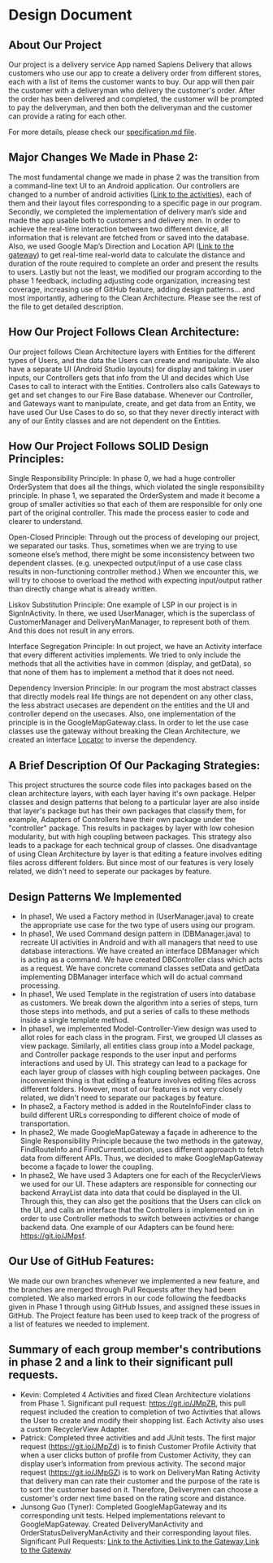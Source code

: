 # Design Document 

## About Our Project

Our project is a delivery service App named Sapiens Delivery that allows customers who use our app to create a delivery order from different stores, each with a list of items the customer wants to buy. Our app will then pair the customer with a deliveryman who delivery the customer's order. After the order has been delivered and completed, the customer will be prompted to pay the deliveryman, and then both the deliveryman and the customer can provide a rating for each other.  

For more details, please check our [specification.md file](https://git.io/JMpmy). 

## Major Changes We Made in Phase 2:  
The most fundamental change we made in phase 2 was the transition from a command-line text UI to an Android application. Our controllers are changed to a number of android activities ([Link to the activities](https://github.com/CSC207-UofT/course-project-java-sapiens/tree/main/app/src/main/java/com/yde/sapiensdelivery/controllers)), each of them and their layout files corresponding to a specific page in our program.
Secondly, we completed the implementation of delivery man’s side and made the app usable both to customers and delivery men. In order to achieve the real-time interaction between two different device, all information that is relevant are fetched from or saved into the database.
Also, we used Google Map’s Direction and Location API ([Link to the gateway](https://github.com/CSC207-UofT/course-project-java-sapiens/blob/main/app/src/main/java/com/yde/sapiensdelivery/gateways/GoogleMapGateway.java)) to get real-time real-world data to calculate the distance and duration of the route required to complete an order and present the results to users. 
Lastly but not the least, we modified our program according to the phase 1 feedback, including adjusting code organization, increasing test coverage, increasing use of GitHub feature, adding design patterns... and most importantly, adhering to the Clean Architecture.
Please see the rest of the file to get detailed description.


## How Our Project Follows Clean Architecture: 
Our project follows Clean Architecture layers with Entities for the different types of Users, and the data the Users can create and manipulate. We also have a separate UI (Android Studio layouts) for display and taking in user inputs, our Controllers gets that info from the UI and decides which Use Cases to call to interact with the Entities. Controllers also calls Gateways to get and set changes to our Fire Base database. Whenever our Controller, and Gateways want to manipulate, create, and get data from an Entity, we have used Our Use Cases to do so, so that they never directly interact with any of our Entity classes and are not dependent on the Entities.

## How Our Project Follows SOLID Design Principles: 
Single Responsibility Principle: In phase 0, we had a huge controller OrderSystem that does all the things, which violated the single responsibility principle. In phase 1, we separated the OrderSystem and made it become a group of smaller activities so that each of them are responsible for only one part of the original controller. This made the process easier to code and clearer to understand.

Open-Closed Principle: Through out the process of developing our project, we separated our tasks. Thus, sometimes when we are trying to use someone else’s method, there might be some inconsistency between two dependent classes. (e.g. unexpected output/input of a use case class results in non-functioning controller method.) When we encounter this, we will try to choose to overload the method with expecting input/output rather than directly change what is already written.

Liskov Substitution Principle: One example of LSP in our project is in SignInActivity. In there, we used UserManager, which is the superclass of CustomerManager and DeliveryManManager, to represent both of them. And this does not result in any errors.

Interface Segregation Principle: In out project, we have an Activity interface that every different activities implements. We tried to only include the methods that all the activities have in common (display, and getData), so that none of them has to implement a method that it does not need.

Dependency Inversion Principle: In our program the most abstract classes that directly models real life things are not dependent on any other class, the less abstract usecases are dependent on the entities and the UI and controller depend on the usecases. Also, one implementation of the principle is in the GoogleMapGateway.class. In order to let the use case classes use the gateway without breaking the Clean Architecture, we created an interface [Locator](https://github.com/CSC207-UofT/course-project-java-sapiens/blob/main/app/src/main/java/com/yde/sapiensdelivery/use_cases/Locator.java) to inverse the dependency.

## A Brief Description Of Our Packaging Strategies:
This project structures the source code files into packages based on the clean architecture layers, with each layer having it's own package. Helper classes and design patterns that belong to a particular layer are also inside that layer's package but has their own packages that classify them, for example, Adapters of Controllers have their own package under the "controller" package. This results in packages by layer with low cohesion modularity, but with high coupling between packages. This strategy also leads to a package for each technical group of classes. One disadvantage of using Clean Architecture by layer is that editing a feature involves editing files across different folders. But since most of our features is very losely related, we didn't need to seperate our packages by feature. 

## Design Patterns We Implemented
- In phase1, We used a Factory method in (UserManager.java) to create the appropriate use case for the two type of users using our program. 
- In phase1, We used Command design pattern in (DBManager.java) to recreate UI activities in Android and with all managers that need to use database interactions. We have created an interface DBManager which is acting as a command. We have created DBController class which acts as a request. We have concrete command classes setData and getData implementing DBManager interface which will do actual command processing. 
- In phase1, We used Template in the registration of users into database as customers. We break down the algorithm into a series of steps, turn those steps into methods, and put a series of calls to these methods inside a single template method.
- In phase1, we implemented Model-Controller-View design was used to allot roles for each class in the program. First, we grouped UI classes as view package. Similarly, all entities class group into a Model package, and Controller package responds to the user input and performs interactions and used by UI. This strategy can lead to a package for each layer group of classes with high coupling between packages. One inconvenient thing is that editing a feature involves editing files across different folders. However, most of our features is not very closely related, we didn't need to separate our packages by feature.
- In phase2, a Factory method is added in the RouteInfoFinder class to build different URLs corresponding to different choice of mode of transportation.
- In phase2, We made GoogleMapGateway a façade in adherence to the Single Responsibility Principle because the two methods in the gateway, FindRouteInfo and FindCurrentLocation, uses different approach to fetch data from different APIs. Thus, we decided to make GoogleMapGateway become a façade to lower the coupling.
- In phase2, We have used 3 Adapters one for each of the RecyclerViews we used for our UI. These adapters are responsible for connecting our backend ArrayList data into data that could be displayed in the UI. Through this, they can also get the positions that the Users can click on the UI, and calls an interface that the Controllers is implemented on in order to use Controller methods to switch between activities or change backend data. One example of our Adapters can be found here: https://git.io/JMpsf. 

## Our Use of GitHub Features: 
We made our own branches whenever we implemented a new feature, and the branches are merged through Pull Requests after they had been completed. We also marked errors in our code following the feedbacks given in Phase 1 through using GitHub Issues, and assigned these issues in GitHub. The Project feature has been used to keep track of the progress of a list of features we needed to implement. 


## Summary of each group member's contributions in phase 2 and a link to their significant pull requests. 
- Kevin: Completed 4 Activities and fixed Clean Architecture violations from Phase 1. Significant pull request: https://git.io/JMpZR, this pull request included the creation to completion of two Activities that allows the User to create and modify their shopping list. Each Activity also uses a custom RecyclerView Adapter. 
- Patrick: Completed three activities and add JUnit tests. The first major request (https://git.io/JMpZd) is to finish Customer Profile Activity that when a user clicks button of profile from Customer Activity, they can display user’s information from previous activity. The second major request (https://git.io/JMpGZ) is to work on DeliveryMan Rating Activity that delivery man can rate their customer and the purpose of the rate is to sort the customer based on it. Therefore, Deliverymen can choose a customer's order next time based on the rating score and distance.
- Junsong Guo (Tyner): Completed GoogleMapGateway and its corresponding unit tests. Helped implementations relevant to GoogleMapGateway. Created DeliveryManActivity and OrderStatusDeliveryManActivity and their corresponding layout files. Significant Pull Requests: [Link to the Activities](https://github.com/CSC207-UofT/course-project-java-sapiens/pull/50),[Link to the Gateway](https://github.com/CSC207-UofT/course-project-java-sapiens/pull/41),[Link to the Gateway](https://github.com/CSC207-UofT/course-project-java-sapiens/pull/48)


